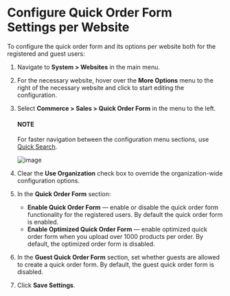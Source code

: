 <a id="user-guide-system-configuration-commerce-sales-quick-order-form-website"></a>

# Configure Quick Order Form Settings per Website

To configure the quick order form and its options per website both for the registered and guest users:

1. Navigate to **System > Websites** in the main menu.
2. For the necessary website, hover over the <i class="fa fa-ellipsis-h fa-lg" aria-hidden="true"></i> **More Options** menu to the right of the necessary website and click <i class="fas fa-cog" aria-hidden="true"></i> to start editing the configuration.
3. Select **Commerce > Sales > Quick Order Form** in the menu to the left.

   #### NOTE
   For faster navigation between the configuration menu sections, use [Quick Search](../../../../configuration/quick-search.md#user-guide-system-configuration-quick-search).

   ![image](user/img/system/websites/web_configuration/QOFWeb.png)
4. Clear the **Use Organization** check box to override the organization-wide configuration options.
5. In the **Quick Order Form** section:
   * **Enable Quick Order Form** — enable or disable the quick order form functionality for the registered users. By default the quick order form is enabled.
   * **Enable Optimized Quick Order Form** — enable optimized quick order form when you upload over 1000 products per order. By default, the optimized order form is disabled.
6. In the **Guest Quick Order Form** section, set whether guests are allowed to create a quick order form. By default, the guest quick order form is disabled.
7. Click **Save Settings**.

<!-- fa-bars = fa-navicon -->
<!-- Ic Tiles is used as Set As Default in saved views, and as tiles in display layout options -->
<!-- IcPencil refers to Rename in Commerce and Inline Editing in CRM -->
<!-- Check mark in the square. -->
<!-- SortDesc is also used as drop-down arrow -->
